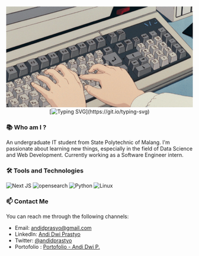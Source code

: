 
<div align="center">

![Keyboard](./Assets/keyboard.gif)
[![Typing SVG](https://readme-typing-svg.herokuapp.com?font=Fira+Code&pause=1000&color=4EA4F7&random=false&width=435&lines=Hello%2C+I'm+Andi.)](https://git.io/typing-svg)

</div>

### 📚 Who am I ?

An undergraduate IT student from State Polytechnic of Malang. I'm passionate about learning new things, especially in the field of Data Science and Web Development. Currently working as a Software Engineer intern.

### 🛠️ Tools and Technologies

![Next JS](https://img.shields.io/badge/next.js-000000?style=for-the-badge&logo=nextdotjs&logoColor=white)
![opensearch](https://img.shields.io/badge/opensearch-005571?style=for-the-badge&logo=opensearch&logoColor=white)
![Python](https://img.shields.io/badge/python-3776AB?style=for-the-badge&logo=python&logoColor=white)
![Linux](https://img.shields.io/badge/linux-FCC624?style=for-the-badge&logo=linux&logoColor=white)

### 📫 Contact Me

You can reach me through the following channels:

- Email: [andidprasyo@gmail.com](mailto:andidprastyo@gmail.com)
- LinkedIn: [Andi Dwi Prastyo](https://www.linkedin.com/in/andidprastyo)
- Twitter: [@andidprastyo](https://twitter.com/andidprastyo)
- Portofolio : [Portofolio - Andi Dwi P.](https://portfolio-andidprastyo.vercel.app/)
